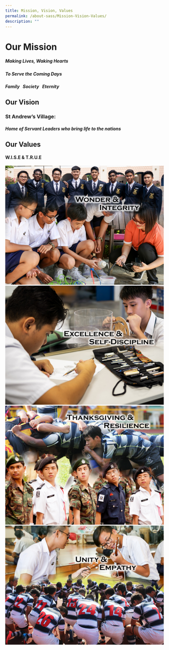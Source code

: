 ```yaml
---
title: Mission, Vision, Values
permalink: /about-sass/Mission-Vision-Values/
description: ""
---
```

# Our Mission

##### Making Lives, Waking Hearts
##### 
##### To Serve the Coming Days

##### Family   Society   Eternity

  

## Our Vision

### **St Andrew’s Village:** 

##### Home of Servant Leaders who bring life to the nations

  
## Our Values
#### **W.I.S.E & T.R.U.E**


 
![](/images/Mission4.jpeg)![](/images/Mission.jpeg)
![](/images/Mission2.jpeg)
![](/images/Mission3.jpeg)